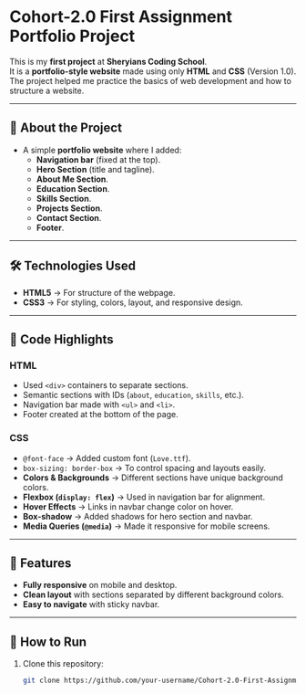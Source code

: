# Cohort-2.0 First Assignment Portfolio Project

This is my **first project** at **Sheryians Coding School**.  
It is a **portfolio-style website** made using only **HTML** and **CSS** (Version 1.0).  
The project helped me practice the basics of web development and how to structure a website.

---

## 🚀 About the Project
- A simple **portfolio website** where I added:
  - **Navigation bar** (fixed at the top).
  - **Hero Section** (title and tagline).
  - **About Me Section**.
  - **Education Section**.
  - **Skills Section**.
  - **Projects Section**.
  - **Contact Section**.
  - **Footer**.

---

## 🛠️ Technologies Used
- **HTML5** → For structure of the webpage.  
- **CSS3** → For styling, colors, layout, and responsive design.  

---

## 📂 Code Highlights
### HTML
- Used `<div>` containers to separate sections.  
- Semantic sections with IDs (`about`, `education`, `skills`, etc.).  
- Navigation bar made with `<ul>` and `<li>`.  
- Footer created at the bottom of the page.

### CSS
- `@font-face` → Added custom font (`Love.ttf`).  
- `box-sizing: border-box` → To control spacing and layouts easily.  
- **Colors & Backgrounds** → Different sections have unique background colors.  
- **Flexbox (`display: flex`)** → Used in navigation bar for alignment.  
- **Hover Effects** → Links in navbar change color on hover.  
- **Box-shadow** → Added shadows for hero section and navbar.  
- **Media Queries (`@media`)** → Made it responsive for mobile screens.  

---

## 📸 Features
- **Fully responsive** on mobile and desktop.  
- **Clean layout** with sections separated by different background colors.  
- **Easy to navigate** with sticky navbar.  

---

## 📌 How to Run
1. Clone this repository:  
   ```bash
   git clone https://github.com/your-username/Cohort-2.0-First-Assignment-Portfolio-Project.git
